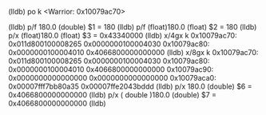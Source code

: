 (lldb) po k
<Warrior: 0x10079ac70>

(lldb) p/f 180.0
(double) $1 = 180
(lldb) p/f (float)180.0
(float) $2 = 180
(lldb) p/x (float)180.0
(float) $3 = 0x43340000
(lldb) x/4gx k
0x10079ac70: 0x011d800100008265 0x0000000100004030
0x10079ac80: 0x0000000100004010 0x4066800000000000
(lldb) x/8gx k
0x10079ac70: 0x011d800100008265 0x0000000100004030
0x10079ac80: 0x0000000100004010 0x4066800000000000
0x10079ac90: 0x0000000000000000 0x0000000000000000
0x10079aca0: 0x00007fff7bb80a35 0x00007ffe2043bddd
(lldb) p/x 180.0
(double) $6 = 0x4066800000000000
(lldb) p/x ( double )180.0
(double) $7 = 0x4066800000000000
(lldb) 
